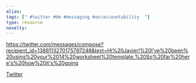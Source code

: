 ```yaml
---
alias: 
tags: [" #twitter #dm #messaging #on/accountability  "]
type: resource
novelty: 
---
```


https://twitter.com/messages/compose?recipient_id=1388113270175797248&text=Hi%20Javier!%20I've%20been%20using%20your%2014%20worksheet%20template.%20So%20far%20here's%20how%20it's%20going

[Twitter](https://twitter.com/messages/compose?recipient_id=1388113270175797248&text=Hi%20Javier!%20Here's%20how%20my%20health%20has%20been:)